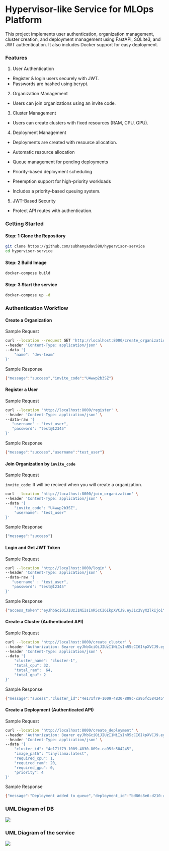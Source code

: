 # Hypervisor-like Service for MLOps Platform

This project implements user authentication, organization management, cluster creation, and deployment management using FastAPI, SQLite3, and JWT authentication. It also includes Docker support for easy deployment.


### Features

1. User Authentication

* Register & login users securely with JWT.
* Passwords are hashed using bcrypt.

2. Organization Management

* Users can join organizations using an invite code.

3. Cluster Management

* Users can create clusters with fixed resources (RAM, CPU, GPU).

4. Deployment Management

* Deployments are created with resource allocation.
* Automatic resource allocation
* Queue management for pending deployments
* Priority-based deployment scheduling
* Preemption support for high-priority workloads

* Includes a priority-based queuing system.

5. JWT-Based Security

* Protect API routes with authentication.


### Getting Started

#### Step: 1 Clone the Repository
```bash
git clone https://github.com/subhamyadav580/hypervisor-service
cd hypervisor-service
```

#### Step: 2 Build Image
```bash
docker-compose build
```


#### Step: 3 Start the service
```bash
docker-compose up -d
```

### Authentication Workflow

#### Create a Organization
Sample Request
```bash
curl --location --request GET 'http://localhost:8000/create_organization' \
--header 'Content-Type: application/json' \
--data '{
    "name": "dev-team"
}'
```
Sample Response
```bash
{"message":"success","invite_code":"U4wwp2b3SZ"}
```

#### Register a User
Sample Request
```bash
curl --location 'http://localhost:8000/register' \
--header 'Content-Type: application/json' \
--data-raw '{
   "username" : "test_user",
   "password": "test@12345"
}'
```
Sample Response
```bash
{"message":"success","username":"test_user"}
```


#### Join Organization by `invite_code`
Sample Request

`invite_code`: It will be recived when you will create a organization.
```bash
curl --location 'http://localhost:8000/join_organization' \
--header 'Content-Type: application/json' \
--data '{
    "invite_code": "U4wwp2b3SZ",
    "username": "test_user"
}'
```

Sample Response
```bash
{"message":"success"}
```



#### Login and Get JWT Token
Sample Request
```bash
curl --location 'http://localhost:8000/login' \
--header 'Content-Type: application/json' \
--data-raw '{
   "username" : "test_user",
   "password": "test@12345"
}'
```
Sample Response
```bash
{"access_token":"eyJhbGciOiJIUzI1NiIsInR5cCI6IkpXVCJ9.eyJ1c2VyX2lkIjoiY2FjMzNmNGYtNzhkNy00ZDEyLWIxYTAtOWQ2ZGY2ODIyMjJlIiwib3JnYW5pemF0aW9uX2lkIjoiYzg5NmJiYzktNTk0MC00MjA3LTk3ZmEtZmYzYjhhZDlkNjVmIiwiZXhwIjoxNzQwMjcxNjY2fQ.-K02PGV8xkrCSTPkihud2Tdhe2k5s5NsHpecAX23W1Y","token_type":"bearer","is_authorized":true}
```


#### Create a Cluster (Authenticated API)
Sample Request
```bash
curl --location 'http://localhost:8000/create_cluster' \
--header 'Authorization: Bearer eyJhbGciOiJIUzI1NiIsInR5cCI6IkpXVCJ9.eyJ1c2VyX2lkIjoiY2FjMzNmNGYtNzhkNy00ZDEyLWIxYTAtOWQ2ZGY2ODIyMjJlIiwib3JnYW5pemF0aW9uX2lkIjoiYzg5NmJiYzktNTk0MC00MjA3LTk3ZmEtZmYzYjhhZDlkNjVmIiwiZXhwIjoxNzQwMjcxNjY2fQ.-K02PGV8xkrCSTPkihud2Tdhe2k5s5NsHpecAX23W1Y' \
--header 'Content-Type: application/json' \
--data '{
    "cluster_name": "cluster-1",
    "total_cpu": 32,
    "total_ram":  64,
    "total_gpu": 2
}'
```
Sample Response
```bash
{"message":"sucess","cluster_id":"4e171f79-1009-4830-809c-ca95fc584245"}
```


#### Create a Deployment (Authenticated API)
Sample Request
```bash
curl --location 'http://localhost:8000/create_deployment' \
--header 'Authorization: Bearer eyJhbGciOiJIUzI1NiIsInR5cCI6IkpXVCJ9.eyJ1c2VyX2lkIjoiY2FjMzNmNGYtNzhkNy00ZDEyLWIxYTAtOWQ2ZGY2ODIyMjJlIiwib3JnYW5pemF0aW9uX2lkIjoiYzg5NmJiYzktNTk0MC00MjA3LTk3ZmEtZmYzYjhhZDlkNjVmIiwiZXhwIjoxNzQwMjcxNjY2fQ.-K02PGV8xkrCSTPkihud2Tdhe2k5s5NsHpecAX23W1Y' \
--header 'Content-Type: application/json' \
--data '{
    "cluster_id": "4e171f79-1009-4830-809c-ca95fc584245",
    "image_path": "tinyllama:latest",
    "required_cpu": 1,
    "required_ram": 20,
    "required_gpu": 0,
    "priority": 4
}'
```

Sample Response
```bash
{"message":"Deployment added to queue","deployment_id":"bd86c8e6-d210-419f-b1b5-4524f3e16b68"}
```

### UML Diagram of DB
<img src="db_tables.png">

### UML Diagram of the service

<img src="service_uml.png">


